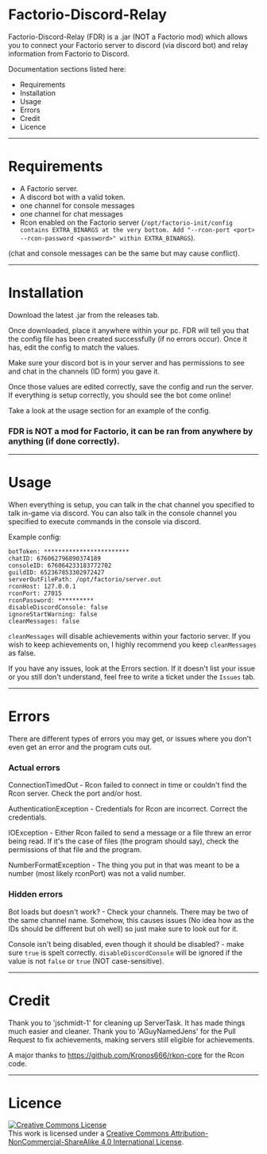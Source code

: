 # Factorio-Discord-Relay
Factorio-Discord-Relay (FDR) is a .jar (NOT a Factorio mod) which allows you to connect your Factorio server to discord (via discord bot) and relay information from Factorio to Discord.

Documentation sections listed here:
 - Requirements
 - Installation
 - Usage
 - Errors
 - Credit
 - Licence

---


# Requirements

- A Factorio server.
- A discord bot with a valid token.
- one channel for console messages
- one channel for chat messages
- Rcon enabled on the Factorio server (```/opt/factorio-init/config contains EXTRA_BINARGS at the very bottom. Add "--rcon-port <port> --rcon-password <password>" within EXTRA_BINARGS```).

(chat and console messages can be the same but may cause conflict).


---


# Installation

Download the latest .jar from the releases tab.

Once downloaded, place it anywhere within your pc. FDR will tell you that the config file has been created successfully (if no errors occur). Once it has, edit the config to match the values.

Make sure your discord bot is in your server and has permissions to see and chat in the channels (ID form) you gave it.

Once those values are edited correctly, save the config and run the server. If everything is setup correctly, you should see the bot come online!

Take a look at the usage section for an example of the config.


### FDR is NOT a mod for Factorio, it can be ran from anywhere by anything (if done correctly).


---


# Usage

When everything is setup, you can talk in the chat channel you specified to talk in-game via discord.
You can also talk in the console channel you specified to execute commands in the console via discord.

Example config:
```
botToken: ************************
chatID: 676062796890374189
consoleID: 676064233183772702
guildID: 652367853302972427
serverOutFilePath: /opt/factorio/server.out
rconHost: 127.0.0.1
rconPort: 27015
rconPassword: **********
disableDiscordConsole: false
ignoreStartWarning: false
cleanMessages: false
```

`cleanMessages` will disable achievements within your factorio server. If you wish to keep achievements on, I highly recommend you keep `cleanMessages` as false.

If you have any issues, look at the Errors section. If it doesn't list your issue or you still don't understand, feel free to write a ticket under the `Issues` tab.


---


# Errors

There are different types of errors you may get, or issues where you don't even get an error and the program cuts out.

### Actual errors

ConnectionTimedOut - Rcon failed to connect in time or couldn't find the Rcon server. Check the port and/or host.

AuthenticationException - Credentials for Rcon are incorrect. Correct the credentials.

IOException - Either Rcon failed to send a message or a file threw an error being read. If it's the case of files (the program should say), check the permissions of that file and the program.

NumberFormatException - The thing you put in that was meant to be a number (most likely rconPort) was not a valid number.

### Hidden errors

Bot loads but doesn't work? - Check your channels. There may be two of the same channel name. Somehow, this causes issues (No idea how as the IDs should be different but oh well) so just make sure to look out for it.

Console isn't being disabled, even though it should be disabled? - make sure `true` is spelt correctly. `disableDiscordConsole` will be ignored if the value is not `false` or `true` (NOT case-sensitive).


---


# Credit

Thank you to 'jschmidt-1' for cleaning up ServerTask. It has made things much easier and cleaner.
Thank you to 'AGuyNamedJens' for the Pull Request to fix achievements, making servers still eligible for achievements.

A major thanks to https://github.com/Kronos666/rkon-core for the Rcon code.


---


# Licence


<a rel="license" href="http://creativecommons.org/licenses/by-nc-sa/4.0/"><img alt="Creative Commons License" style="border-width:0" src="https://i.creativecommons.org/l/by-nc-sa/4.0/88x31.png" /></a><br />This work is licensed under a <a rel="license" href="http://creativecommons.org/licenses/by-nc-sa/4.0/">Creative Commons Attribution-NonCommercial-ShareAlike 4.0 International License</a>.
